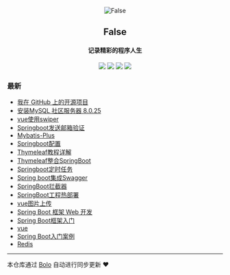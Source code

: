 <p align="center"><img alt="False" src="https://q1.qlogo.cn/g?b=qq&nk=2877406366&s=640"></p><h2 align="center">
False
</h2>

<h4 align="center">记录精彩的程序人生</h4>
<p align="center"><a title="False" target="_blank" href="https://github.com/Simplecxp/bolo-blog"><img src="https://img.shields.io/github/last-commit/Simplecxp/bolo-blog.svg?style=flat-square&color=FF9900"></a>
<a title="GitHub repo size in bytes" target="_blank" href="https://github.com/Simplecxp/bolo-blog"><img src="https://img.shields.io/github/repo-size/Simplecxp/bolo-blog.svg?style=flat-square"></a>
<a title="Bolo Version" target="_blank" href="https://github.com/adlered/bolo-solo"><img src="https://img.shields.io/badge/bolo-v2.5 稳定版-f1e05a.svg?style=flat-square&color=blueviolet"></a>
<a title="Hits" target="_blank" href="https://github.com/88250/hits"><img src="https://hits.b3log.org/Simplecxp/bolo-blog.svg"></a></p>

### 最新

* [我在 GitHub 上的开源项目](http://null:-1/github)
* [安装MySQL 社区服务器 8.0.25](http://null:-1/articles/2021/07/05/1625470302166.html)
* [vue使用swiper](http://null:-1/articles/2021/07/04/1625330820090.html)
* [Springboot发送邮箱验证](http://null:-1/articles/2021/06/21/1624283869066.html)
* [Mybatis-Plus](http://null:-1/articles/2021/06/21/1624281502473.html)
* [Springboot配置](http://null:-1/articles/2021/06/21/1624282840995.html)
* [Thymeleaf教程详解](http://null:-1/articles/2021/06/21/1624282572226.html)
* [Thymeleaf整合SpringBoot](http://null:-1/articles/2021/06/21/1624282611881.html)
* [Springboot定时任务](http://null:-1/articles/2021/06/21/1624282736273.html)
* [Spring boot集成Swagger](http://null:-1/articles/2021/06/21/1624282665733.html)
* [SpringBoot拦截器](http://null:-1/articles/2021/06/21/1624283059389.html)
* [SpringBoot工程热部署](http://null:-1/articles/2021/06/21/1624282701951.html)
* [vue图片上传](http://null:-1/articles/2021/06/04/1622774691699.html)
* [Spring Boot 框架 Web 开发](http://null:-1/articles/2021/06/21/1624282382407.html)
* [Spring Boot框架入门](http://null:-1/articles/2021/06/21/1624281618837.html)
* [vue](http://null:-1/articles/2021/06/01/1622555910471.html)
* [Spring Boot入门案例](http://null:-1/articles/2021/06/21/1624282068718.html)
* [Redis](http://null:-1/articles/2021/06/21/1624281205300.html)



---

本仓库通过 [Bolo](https://github.com/adlered/bolo-solo) 自动进行同步更新 ❤️ 